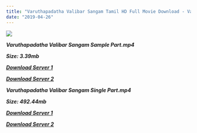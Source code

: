 ```yaml
---
title: "Varuthapadatha Valibar Sangam Tamil HD Full Movie Download - Varuthapadatha Valibar Sangam Tamil HD Movie Download"
date: "2019-04-26"
---
```


![](https://images.moviebuff.com/fde5e4bd-902a-42fe-a43b-e7715d9ed5bf?w=1000)

**_Varuthapadatha Valibar Sangam Sample Part.mp4_**

**_Size: 3.39mb_**

**_[Download Server 1](http://dl2.tamilsrcg.xyz/load/2013/Varuthapadatha{2c088f659142c0283fde3b45bf50b63be20aae7f704a2f0bf67686df6392cb2e}20Valibar{2c088f659142c0283fde3b45bf50b63be20aae7f704a2f0bf67686df6392cb2e}20Sangam/Varuthapadatha{2c088f659142c0283fde3b45bf50b63be20aae7f704a2f0bf67686df6392cb2e}20Valibar{2c088f659142c0283fde3b45bf50b63be20aae7f704a2f0bf67686df6392cb2e}20Sangam{2c088f659142c0283fde3b45bf50b63be20aae7f704a2f0bf67686df6392cb2e}20(2013){2c088f659142c0283fde3b45bf50b63be20aae7f704a2f0bf67686df6392cb2e}20HDRip{2c088f659142c0283fde3b45bf50b63be20aae7f704a2f0bf67686df6392cb2e}20Sample{2c088f659142c0283fde3b45bf50b63be20aae7f704a2f0bf67686df6392cb2e}20HD.mp4)_**

**_[Download Server 2](http://dl2.tamilsrcg.xyz/load/2013/Varuthapadatha{2c088f659142c0283fde3b45bf50b63be20aae7f704a2f0bf67686df6392cb2e}20Valibar{2c088f659142c0283fde3b45bf50b63be20aae7f704a2f0bf67686df6392cb2e}20Sangam/Varuthapadatha{2c088f659142c0283fde3b45bf50b63be20aae7f704a2f0bf67686df6392cb2e}20Valibar{2c088f659142c0283fde3b45bf50b63be20aae7f704a2f0bf67686df6392cb2e}20Sangam{2c088f659142c0283fde3b45bf50b63be20aae7f704a2f0bf67686df6392cb2e}20(2013){2c088f659142c0283fde3b45bf50b63be20aae7f704a2f0bf67686df6392cb2e}20HDRip{2c088f659142c0283fde3b45bf50b63be20aae7f704a2f0bf67686df6392cb2e}20Sample{2c088f659142c0283fde3b45bf50b63be20aae7f704a2f0bf67686df6392cb2e}20HD.mp4)_**

**_Varuthapadatha Valibar Sangam Single Part.mp4_**

**_Size: 492.44mb_**

**_[Download Server 1](http://dl2.tamilsrcg.xyz/load/2013/Varuthapadatha{2c088f659142c0283fde3b45bf50b63be20aae7f704a2f0bf67686df6392cb2e}20Valibar{2c088f659142c0283fde3b45bf50b63be20aae7f704a2f0bf67686df6392cb2e}20Sangam/Varuthapadatha{2c088f659142c0283fde3b45bf50b63be20aae7f704a2f0bf67686df6392cb2e}20Valibar{2c088f659142c0283fde3b45bf50b63be20aae7f704a2f0bf67686df6392cb2e}20Sangam{2c088f659142c0283fde3b45bf50b63be20aae7f704a2f0bf67686df6392cb2e}20(2013){2c088f659142c0283fde3b45bf50b63be20aae7f704a2f0bf67686df6392cb2e}20HDRip{2c088f659142c0283fde3b45bf50b63be20aae7f704a2f0bf67686df6392cb2e}20HD.mp4)_**

**_[Download Server 2](http://dl2.tamilsrcg.xyz/load/2013/Varuthapadatha{2c088f659142c0283fde3b45bf50b63be20aae7f704a2f0bf67686df6392cb2e}20Valibar{2c088f659142c0283fde3b45bf50b63be20aae7f704a2f0bf67686df6392cb2e}20Sangam/Varuthapadatha{2c088f659142c0283fde3b45bf50b63be20aae7f704a2f0bf67686df6392cb2e}20Valibar{2c088f659142c0283fde3b45bf50b63be20aae7f704a2f0bf67686df6392cb2e}20Sangam{2c088f659142c0283fde3b45bf50b63be20aae7f704a2f0bf67686df6392cb2e}20(2013){2c088f659142c0283fde3b45bf50b63be20aae7f704a2f0bf67686df6392cb2e}20HDRip{2c088f659142c0283fde3b45bf50b63be20aae7f704a2f0bf67686df6392cb2e}20HD.mp4)_**
